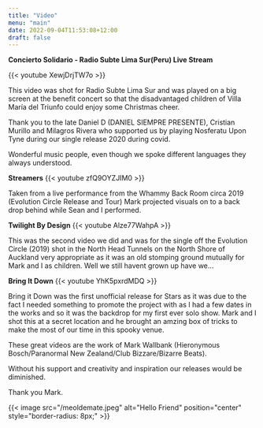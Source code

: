 ```yaml
---
title: "Video"
menu: "main"
date: 2022-09-04T11:53:08+12:00
draft: false
---
```


**Concierto Solidario - Radio Subte Lima Sur(Peru) Live Stream**

{{< youtube XewjDrjTW7o >}}  
 
This video was shot for Radio Subte Lima Sur and was played on a big screen at the benefit concert so that 
the disadvantaged children of Villa María del Triunfo could enjoy some Christmas cheer. 

Thank you to the late Daniel D (DANIEL SIEMPRE PRESENTE), Cristian Murillo and Milagros Rivera 
who supported us by playing Nosferatu Upon Tyne during our single release 2020 during covid. 

Wonderful music people, even though we spoke different languages they always understood.   

**Streamers** 
{{< youtube zfQ9OYZJIM0 >}}  

Taken from a live performance from the Whammy Back Room circa 2019 (Evolution Circle Release and Tour) Mark projected visuals 
on to a back drop behind while Sean and I performed.

**Twilight By Design** 
{{< youtube Alze77WahpA >}}  

This was the second video we did and was for the single off the Evolution Circle (2019) shot in the North Head Tunnels on the North Shore 
of Auckland very appropriate as it was an old stomping ground mutually for Mark and I as children.
Well we still havent grown up have we...  

**Bring It Down** 
{{< youtube YhK5pxrdMDQ >}}

Bring it Down was the first unofficial release for Stars as it was due to the fact I needed something to promote the project with as
I had a few dates in the works and so it was the backdrop for my first ever solo show. Mark and I shot this at a secret location 
and he brought an amzing box of tricks to make the most of our time in this spooky venue. 

These great videos are the work of Mark Wallbank (Hieronymous Bosch/Paranormal New Zealand/Club Bizzare/Bizarre Beats).

Without his support and creativity and inspiration our releases would be diminished.

Thank you Mark. 

{{< image src="/meoldemate.jpeg" alt="Hello Friend" position="center" style="border-radius: 8px;" >}}